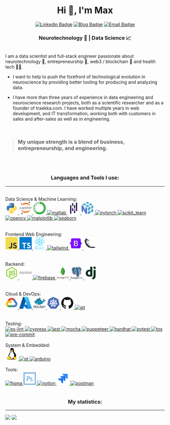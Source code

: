 <h1 align="center">Hi 👋, I'm Max</h1>
<div align="center">

[![Linkedin Badge](https://img.shields.io/badge/-LinkedIn-0e76a8?style=flat-square&logo=Linkedin&logoColor=white)](https://www.linkedin.com/in/maxhoheiser/)
[![Blog Badge](https://img.shields.io/badge/Blog-239120?style=flat-square&logo=google-chrome&logoColor=white)](https://maxhoheiser.com/)
[![Email Badge](https://img.shields.io/badge/Email-3b5998?style=flat-square&logo=Minutemailer&logoColor=white)](mailto:hello@maxhoheiser.com)

</div>

<h3 align="center">Neurotechnology 🧠 | Data Science 📈 </h3>
<br>
I am a data scientist and full-stack engineer passionate about neurotechnology 🧠, entrepreneurship 🦄, web3 / blockchain 🚀 and health tech 👩‍⚕️.

- I want to help to push the forefront of technological evolution in neuroscience by providing better tooling for producing and analyzing data.

- I have more than three years of experience in data engineering and neuroscience research projects, both as a scientific researcher and as a founder of traekka.com.
  I have worked multiple years in web development, and IT transformation, working both with customers in sales and after-sales as well as in engineering.

<br>

> ### My unique strength is a blend of business, entrepreneurship, and engineering.

<br>
<br>
<h3 align="center">Languages and Tools I use:</h3>

---

<br />
<div>
  <div>Data Science & Machine Learning:</div>
    <a href="https://www.python.org" target="_blank" rel="noreferrer">
      <img src="https://raw.githubusercontent.com/devicons/devicon/master/icons/python/python-original.svg" alt="python" width="40" height="40" />
    <a href="https://jupyter.org/" target="_blank" rel="noreferrer"> 
      <img src="https://raw.githubusercontent.com/devicons/devicon/master/icons/jupyter/jupyter-original-wordmark.svg" alt="jupyter" width="40" height="40" /> 
      </a>
    <a href="https://www.anaconda.com/" target="_blank" rel="noreferrer"> 
      <img src="https://raw.githubusercontent.com/devicons/devicon/master/icons/anaconda/anaconda-original.svg" alt="anaconda" width="40" height="40" /> 
      </a>
    <a href="https://www.mathworks.com/" target="_blank" rel="noreferrer"> 
      <img src="https://upload.wikimedia.org/wikipedia/commons/2/21/Matlab_Logo.png" alt="matlab" width="40" height="40" /> 
      </a>
    <a href="https://pandas.pydata.org/" target="_blank" rel="noreferrer">
        <img src="https://raw.githubusercontent.com/devicons/devicon/2ae2a900d2f041da66e950e4d48052658d850630/icons/pandas/pandas-original.svg" alt="pandas" width="40" height="40" />
    </a>
    <a href="https://numpy.org/" target="_blank" rel="noreferrer"> 
      <img src="https://raw.githubusercontent.com/devicons/devicon/master/icons/numpy/numpy-original.svg" alt="numpy" width="40" height="40" /> 
      </a>
    <a href="https://pytorch.org/" target="_blank" rel="noreferrer"> 
      <img src="https://www.vectorlogo.zone/logos/pytorch/pytorch-icon.svg" alt="pytorch" width="40" height="40" /> 
      </a>
    <a href="https://scikit-learn.org/" target="_blank" rel="noreferrer"> 
      <img src="https://upload.wikimedia.org/wikipedia/commons/0/05/Scikit_learn_logo_small.svg" alt="scikit_learn" width="40" height="40" /> 
      </a>
    <a href="https://opencv.org/" target="_blank" rel="noreferrer"> 
      <img src="https://www.vectorlogo.zone/logos/opencv/opencv-icon.svg" alt="opencv" width="40" height="40" /> 
      </a>
    <a href="https://matplotlib.org/" target="_blank" rel="noreferrer">
        <img src="https://upload.wikimedia.org/wikipedia/commons/thumb/8/84/Matplotlib_icon.svg/360px-Matplotlib_icon.svg.png?20150311090915" alt="matplotlib" width="40" height="40" />
    </a>
    <a href="https://seaborn.pydata.org/" target="_blank" rel="noreferrer"> 
      <img src="https://seaborn.pydata.org/_images/logo-mark-lightbg.svg" alt="seaborn" width="40" height="40" /> 
    </a>
  </div>

<br />
<br />
<div>
  <div>Frontend Web Engineering:</div>
    <a href="https://developer.mozilla.org/en-US/docs/Web/JavaScript" target="_blank" rel="noreferrer">
        <img src="https://raw.githubusercontent.com/devicons/devicon/master/icons/javascript/javascript-original.svg" alt="javascript" width="40" height="40" />
    </a>
    <a href="https://www.typescriptlang.org/" target="_blank" rel="noreferrer"> 
      <img src="https://raw.githubusercontent.com/devicons/devicon/master/icons/typescript/typescript-original.svg" alt="typescript" width="40" height="40" /> 
  </a>
    <a href="https://reactjs.org/" target="_blank" rel="noreferrer"> 
      <img src="https://raw.githubusercontent.com/devicons/devicon/master/icons/react/react-original-wordmark.svg" alt="react" width="40" height="40" /> 
  </a>
    <a href="https://tailwindcss.com/" target="_blank" rel="noreferrer"> 
      <img src="https://www.vectorlogo.zone/logos/tailwindcss/tailwindcss-icon.svg" alt="tailwind" width="40" height="40" /> 
  </a>
    <a href="https://getbootstrap.com/" target="_blank" rel="noreferrer"> 
      <img src="https://raw.githubusercontent.com/devicons/devicon/master/icons/bootstrap/bootstrap-original.svg" alt="bootstrap" width="40" height="40" /> 
  </a>
    <a href="https://flask.palletsprojects.com/en/2.0.x/" target="_blank" rel="noreferrer"> 
      <img src="https://raw.githubusercontent.com/devicons/devicon/master/icons/flask/flask-original.svg" alt="flask" width="40" height="40" /> 
  </a>
</div>

<br />
<br />
<div>
  <div>Backend:</div>
  <a href="https://nodejs.com" target="_blank" rel="noreferrer"> 
      <img src="https://raw.githubusercontent.com/devicons/devicon/master/icons/nodejs/nodejs-original.svg" alt="nodejs" width="40" height="40" /> 
  </a>
  <a href="https://expressjs.com" target="_blank" rel="noreferrer"> 
      <img src="https://raw.githubusercontent.com/devicons/devicon/master/icons/express/express-original-wordmark.svg" alt="express" width="40" height="40" /> 
  </a>
  <a href="https://firebase.google.com/" target="_blank" rel="noreferrer"> 
      <img src="https://www.vectorlogo.zone/logos/firebase/firebase-icon.svg" alt="firebase" width="40" height="40" /> 
  </a>
  <a href="https://www.mongodb.com/" target="_blank" rel="noreferrer"> 
      <img src="https://raw.githubusercontent.com/devicons/devicon/master/icons/mongodb/mongodb-original-wordmark.svg" alt="mongodb" width="40" height="40" /> 
  </a>
  <a href="https://www.postgresql.org" target="_blank" rel="noreferrer">
      <img src="https://raw.githubusercontent.com/devicons/devicon/master/icons/postgresql/postgresql-original-wordmark.svg" alt="postgresql" width="40" height="40" />
  </a>
  <a href="https://django.com/" target="_blank" rel="noreferrer"> 
      <img src="https://raw.githubusercontent.com/devicons/devicon/master/icons/django/django-plain.svg" alt="django" width="40" height="40" /> 
  </a>
</div>

<br />
<br />
<div>
  <div>Cloud & DevOps:</div>
    <a href="https://cloud.google.com" target="_blank" rel="noreferrer"> 
      <img src="https://raw.githubusercontent.com/devicons/devicon/master/icons/googlecloud/googlecloud-original.svg" alt="gcp" width="40" height="40" /> 
  </a>
    <a href="https://azure.microsoft.com" target="_blank" rel="noreferrer"> 
      <img src="https://raw.githubusercontent.com/devicons/devicon/master/icons/azure/azure-original.svg" alt="gcp" width="40" height="40" /> 
  </a>
  <a href="https://www.docker.com/" target="_blank" rel="noreferrer"> 
      <img src="https://raw.githubusercontent.com/devicons/devicon/master/icons/docker/docker-original-wordmark.svg" alt="docker" width="40" height="40" /> 
  </a>
  <a href="https://kubernetes.io/" target="_blank" rel="noreferrer"> 
      <img src="https://raw.githubusercontent.com/devicons/devicon/master/icons/kubernetes/kubernetes-plain.svg" alt="gcp" width="40" height="40" /> 
  </a>
  <a href="https://github.com/" target="_blank" rel="noreferrer"> 
      <img src="https://raw.githubusercontent.com/devicons/devicon/master/icons/github/github-original.svg" alt="gcp" width="40" height="40" /> 
  </a>
  <a href="https://git-scm.com/" target="_blank" rel="noreferrer"> 
      <img src="https://www.vectorlogo.zone/logos/git-scm/git-scm-icon.svg" alt="git" width="40" height="40" /> 
  </a>

</div>

<br />
<br />
<div>Testing:</div>
<a href="https://pre-commit.com/" target="_blank" rel="noreferrer"> 
    <img src="https://raw.githubusercontent.com/simple-icons/simple-icons/develop/icons/eslint.svg" alt="es-lint" width="40" height="40" /> 
</a>
<a href="https://www.cypress.io" target="_blank" rel="noreferrer">
    <img src="https://raw.githubusercontent.com/simple-icons/simple-icons/6e46ec1fc23b60c8fd0d2f2ff46db82e16dbd75f/icons/cypress.svg" alt="cypress" width="40" height="40" />
</a>
<a href="https://jestjs.io" target="_blank" rel="noreferrer"> 
    <img src="https://www.vectorlogo.zone/logos/jestjsio/jestjsio-icon.svg" alt="jest" width="40" height="40" /> 
</a>
<a href="https://mochajs.org" target="_blank" rel="noreferrer"> 
    <img src="https://www.vectorlogo.zone/logos/mochajs/mochajs-icon.svg" alt="mocha" width="40" height="40" /> 
</a>
<a href="https://github.com/puppeteer/puppeteer" target="_blank" rel="noreferrer"> 
    <img src="https://www.vectorlogo.zone/logos/pptrdev/pptrdev-official.svg" alt="puppeteer" width="40" height="40" /> 
</a>
<a href="https://hardhat.org/" target="_blank" rel="noreferrer"> 
    <img src="https://svgshare.com/i/fVC.svg" alt="hardhat" width="40" height="40" /> 
</a>
<a href="https://docs.pytest.org/en/6.2.x/contents.html" target="_blank" rel="noreferrer"> 
    <img src="https://docs.pytest.org/en/6.2.x/_static/pytest1.png" alt="pytest" width="40" height="40" /> 
</a>
<a href="https://tox.wiki/en/latest/" target="_blank" rel="noreferrer"> 
    <img src="https://i.imgur.com/ZxJmLj3.png" alt="tox" width="40" height="40" /> 
</a>
<a href="https://pre-commit.com/" target="_blank" rel="noreferrer"> 
    <img src="https://pre-commit.com/logo.svg" alt="pre-commit" width="40" height="40" /> 
</a>

<br />
<br />
<div>System & Embedded:</div>
<a href="https://www.linux.org/" target="_blank" rel="noreferrer"> 
    <img src="https://raw.githubusercontent.com/devicons/devicon/master/icons/linux/linux-original.svg" alt="linux" width="40" height="40" /> 
</a>
<a href="https://www.qt.io/" target="_blank" rel="noreferrer"> 
    <img src="https://upload.wikimedia.org/wikipedia/commons/0/0b/Qt_logo_2016.svg" alt="qt" width="40" height="40" /> 
</a>
<a href="https://www.arduino.cc/" target="_blank" rel="noreferrer"> 
    <img src="https://cdn.worldvectorlogo.com/logos/arduino-1.svg" alt="arduino" width="40" height="40" /> 
</a>

<br />
<br />
<div>Tools:</div>
<a href="https://www.figma.com/" target="_blank" rel="noreferrer"> 
    <img src="https://www.vectorlogo.zone/logos/figma/figma-icon.svg" alt="figma" width="40" height="40" /> 
</a>
<a href="https://www.photoshop.com/en" target="_blank" rel="noreferrer"> 
    <img src="https://raw.githubusercontent.com/devicons/devicon/master/icons/photoshop/photoshop-line.svg" alt="photoshop" width="40" height="40" /> 
</a>
<a href="https://www.notion.io" target="_blank" rel="noreferrer"> 
    <img src="https://upload.wikimedia.org/wikipedia/commons/4/45/Notion_app_logo.png?20200221181224" alt="notion" width="40" height="40" /> 
</a>
<a href="https://www.atlassian.com/software/jira" target="_blank" rel="noreferrer"> 
    <img src="https://raw.githubusercontent.com/devicons/devicon/master/icons/jira/jira-original.svg" alt="jira" width="40" height="40" /> 
</a>
<a href="https://postman.com" target="_blank" rel="noreferrer"> 
    <img src="https://www.vectorlogo.zone/logos/getpostman/getpostman-icon.svg" alt="postman" width="40" height="40" /> 
</a>

<br />
<br />
<h3 align="center">My statistics:</h3>

---

<p>
    <img height="180em" src="https://github-readme-stats.vercel.app/api?username=maxhoheiser&show_icons=true&hide_border=true&&count_private=true&include_all_commits=true" />
    <img height="180em" src="https://github-readme-stats.vercel.app/api/top-langs/?username=maxhoheiser&exclude_repo=Spikes,Neuromatch-Academy-2020&show_icons=true&hide_border=true&layout=compact&langs_count=8" />
</p>
